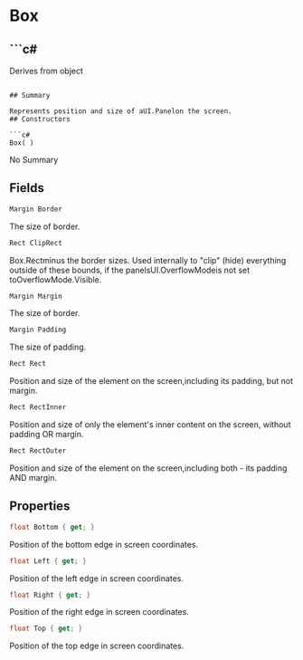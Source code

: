 # Box

## ```c#
Derives from object
```

## Summary

Represents position and size of aUI.Panelon the screen.
## Constructors

```c#
Box( ) 
```
No Summary
## Fields

```c#
Margin Border
```
The size of border.
```c#
Rect ClipRect
```
Box.Rectminus the border sizes.
Used internally to "clip" (hide) everything outside of these bounds, if the panelsUI.OverflowModeis not set toOverflowMode.Visible.
```c#
Margin Margin
```
The size of border.
```c#
Margin Padding
```
The size of padding.
```c#
Rect Rect
```
Position and size of the element on the screen,including its padding, but not margin.
```c#
Rect RectInner
```
Position and size of only the element's inner content on the screen, without padding OR margin.
```c#
Rect RectOuter
```
Position and size of the element on the screen,including both - its padding AND margin.
## Properties

```c#
float Bottom { get; } 
```
Position of the bottom edge in screen coordinates.
```c#
float Left { get; } 
```
Position of the left edge in screen coordinates.
```c#
float Right { get; } 
```
Position of the right edge in screen coordinates.
```c#
float Top { get; } 
```
Position of the top edge in screen coordinates.
